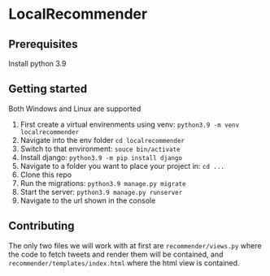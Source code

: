 # LocalRecommender

## Prerequisites

Install python 3.9

## Getting started

Both Windows and Linux are supported

1. First create a virtual envirenments using venv: `python3.9 -m venv localrecommender`
2. Navigate into the env folder `cd localrecommender`
3. Switch to that environment: `souce bin/activate`
4. Install django: `python3.9 -m pip install django`
5. Navigate to a folder you want to place your project in: `cd ...`
6. Clone this repo
7. Run the migrations: `python3.9 manage.py migrate`
8. Start the server: `python3.9 manage.py runserver`
9. Navigate to the url shown in the console

## Contributing

The only two files we will work with at first are `recommender/views.py` where the code to fetch tweets and render them will be contained, and `recommender/templates/index.html` where the html view is contained.
